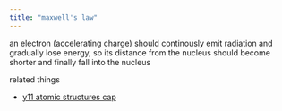 ```yaml
---
title: "maxwell's law"
---
```



an electron (accelerating charge) should continously emit radiation and gradually lose energy, so its distance from the nucleus should become shorter and finally fall into the nucleus

related things
- [y11 atomic structures cap](content/notes/AE/chemistry/ATOMIC-STRUCTURES.md)